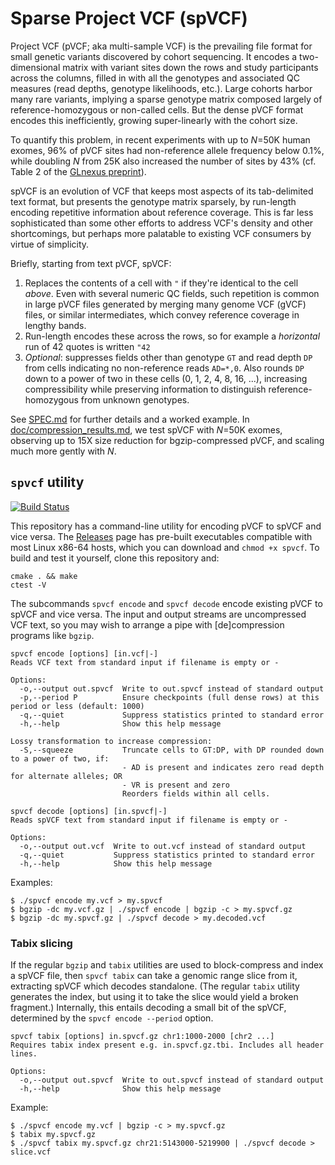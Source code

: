 # Sparse Project VCF (spVCF)

Project VCF (pVCF; aka multi-sample VCF) is the prevailing file format for small genetic variants discovered by cohort sequencing. It encodes a two-dimensional matrix with variant sites down the rows and study participants across the columns, filled in with all the genotypes and associated QC measures (read depths, genotype likelihoods, etc.). Large cohorts harbor many rare variants, implying a sparse genotype matrix composed largely of reference-homozygous or non-called cells. But the dense pVCF format encodes this inefficiently, growing super-linearly with the cohort size.

To quantify this problem, in recent experiments with up to *N*=50K human exomes, 96% of pVCF sites had non-reference allele frequency below 0.1%, while doubling *N* from 25K also increased the number of sites by 43% (cf. Table 2 of the [GLnexus preprint](https://www.biorxiv.org/content/early/2018/06/11/343970)).

spVCF is an evolution of VCF that keeps most aspects of its tab-delimited text format, but presents the genotype matrix sparsely, by run-length encoding repetitive information about reference coverage. This is far less sophisticated than some other efforts to address VCF's density and other shortcomings, but perhaps more palatable to existing VCF consumers by virtue of simplicity.

Briefly, starting from text pVCF, spVCF:

1. Replaces the contents of a cell with `"` if they're identical to the cell *above*. Even with several numeric QC fields, such repetition is common in large pVCF files generated by merging many genome VCF (gVCF) files, or similar intermediates, which convey reference coverage in lengthy bands.
2. Run-length encodes these across the rows, so for example a *horizontal* run of 42 quotes is written `"42`
3. *Optional*: suppresses fields other than genotype `GT` and read depth `DP` from cells indicating no non-reference reads `AD=*,0`. Also rounds `DP` down to a power of two in these cells (0, 1, 2, 4, 8, 16, ...), increasing compressibility while preserving information to distinguish reference-homozygous from unknown genotypes.

See [SPEC.md](https://github.com/mlin/spVCF/blob/master/SPEC.md) for further details and a worked example. In [doc/compression_results.md](https://github.com/mlin/spVCF/blob/master/doc/compression_results.md), we test spVCF with *N*=50K exomes, observing up to 15X size reduction for bgzip-compressed pVCF, and scaling much more gently with *N*.

## `spvcf` utility

[![Build Status](https://travis-ci.org/mlin/spVCF.svg?branch=master)](https://travis-ci.org/mlin/spVCF)

This repository has a command-line utility for encoding pVCF to spVCF and vice versa. The [Releases](https://github.com/mlin/spVCF/releases) page has pre-built executables compatible with most Linux x86-64 hosts, which you can download and `chmod +x spvcf`. To build and test it yourself, clone this repository and:

```
cmake . && make
ctest -V
```

The subcommands `spvcf encode` and `spvcf decode` encode existing pVCF to spVCF and vice versa. The input and output streams are uncompressed VCF text, so you may wish to arrange a pipe with [de]compression programs like `bgzip`.

```
spvcf encode [options] [in.vcf|-]
Reads VCF text from standard input if filename is empty or -

Options:
  -o,--output out.spvcf  Write to out.spvcf instead of standard output
  -p,--period P          Ensure checkpoints (full dense rows) at this period or less (default: 1000)
  -q,--quiet             Suppress statistics printed to standard error
  -h,--help              Show this help message

Lossy transformation to increase compression: 
  -S,--squeeze           Truncate cells to GT:DP, with DP rounded down to a power of two, if: 
                         - AD is present and indicates zero read depth for alternate alleles; OR
                         - VR is present and zero
                         Reorders fields within all cells.
```

```
spvcf decode [options] [in.spvcf|-]
Reads spVCF text from standard input if filename is empty or -

Options:
  -o,--output out.vcf  Write to out.vcf instead of standard output
  -q,--quiet           Suppress statistics printed to standard error
  -h,--help            Show this help message
```

Examples:

```
$ ./spvcf encode my.vcf > my.spvcf
$ bgzip -dc my.vcf.gz | ./spvcf encode | bgzip -c > my.spvcf.gz
$ bgzip -dc my.spvcf.gz | ./spvcf decode > my.decoded.vcf
```

### Tabix slicing

If the regular `bgzip` and `tabix` utilities are used to block-compress and index a spVCF file, then `spvcf tabix` can take a genomic range slice from it, extracting spVCF which decodes standalone. (The regular `tabix` utility generates the index, but using it to take the slice would yield a broken fragment.) Internally, this entails decoding a small bit of the spVCF, determined by the `spvcf encode --period` option.

```
spvcf tabix [options] in.spvcf.gz chr1:1000-2000 [chr2 ...]
Requires tabix index present e.g. in.spvcf.gz.tbi. Includes all header lines.

Options:
  -o,--output out.spvcf  Write to out.spvcf instead of standard output
  -h,--help              Show this help message
```

Example:

```
$ ./spvcf encode my.vcf | bgzip -c > my.spvcf.gz
$ tabix my.spvcf.gz
$ ./spvcf tabix my.spvcf.gz chr21:5143000-5219900 | ./spvcf decode > slice.vcf
```
